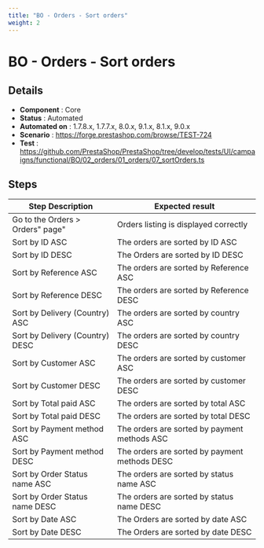 ```yaml
---
title: "BO - Orders - Sort orders"
weight: 2
---
```


# BO - Orders - Sort orders
## Details
* **Component** : Core
* **Status** : Automated
* **Automated on** : 1.7.8.x, 1.7.7.x, 8.0.x, 9.1.x, 8.1.x, 9.0.x
* **Scenario** : https://forge.prestashop.com/browse/TEST-724
* **Test** : https://github.com/PrestaShop/PrestaShop/tree/develop/tests/UI/campaigns/functional/BO/02_orders/01_orders/07_sortOrders.ts

## Steps
| Step Description | Expected result |
| ----- | ----- |
| Go to the Orders > Orders" page" | Orders listing is displayed correctly |
| Sort by ID ASC | The orders are sorted by ID ASC |
| Sort by ID DESC | The Orders are sorted by ID DESC |
| Sort by Reference ASC | The orders are sorted by Reference ASC |
| Sort by Reference DESC | The orders are sorted by Reference DESC |
| Sort by Delivery (Country) ASC | The orders are sorted by country ASC |
| Sort by Delivery (Country) DESC | The orders are sorted by country DESC |
| Sort by Customer ASC | The orders are sorted by customer ASC |
| Sort by Customer DESC | The orders are sorted by customer DESC |
| Sort by Total paid ASC | The orders are sorted by total ASC |
| Sort by Total paid DESC | The orders are sorted by total DESC |
| Sort by Payment method ASC | The orders are sorted by payment methods ASC |
| Sort by Payment method DESC | The orders are sorted by payment methods DESC |
| Sort by Order Status name ASC | The orders are sorted by status name ASC |
| Sort by Order Status name DESC | The orders are sorted by status name DESC |
| Sort by Date ASC | The Orders are sorted by date ASC |
| Sort by Date DESC | The Orders are sorted by date DESC |
